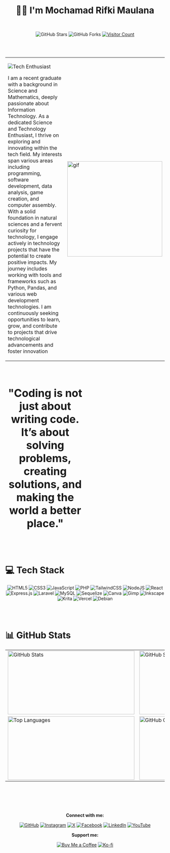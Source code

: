 
<h1 align="center">🏄‍♂️ I'm Mochamad Rifki Maulana</h1>
<br>


<div align="center">
  
![GitHub Stars](https://img.shields.io/github/stars/kiisanz?style=for-the-badge&logo=github&logoColor=white)
![GitHub Forks](https://img.shields.io/github/followers/kiisanz?style=for-the-badge&logo=github&logoColor=white)
[![Visitor Count](https://img.shields.io/badge/Visitors%20Count-172%2B-%23FF5733?style=for-the-badge&logo=github&logoColor=white)](https://visitcount.itsvg.in)
</div>
<br>
<br>

<table>
  <tr>
    <td style="vertical-align: middle; width: 60%;">

  ![Tech Enthusiast](https://img.shields.io/badge/Tech%20Enthusiast-%2300C4CC?style=for-the-badge&logo=computer&logoColor=white)  
  <p>

I am a recent graduate with a background in Science and Mathematics, deeply passionate about Information Technology. As a dedicated Science and Technology Enthusiast, I thrive on exploring and innovating within the tech field. My interests span various areas including programming, software development, data analysis, game creation, and computer assembly. With a solid foundation in natural sciences and a fervent curiosity for technology, I engage actively in technology projects that have the potential to create positive impacts. My journey includes working with tools and frameworks such as Python, Pandas, and various web development technologies. I am continuously seeking opportunities to learn, grow, and contribute to projects that drive technological advancements and foster innovation</p>


  </td>
    <td style="vertical-align: middle; width: 40%;">
      <img src="https://media1.tenor.com/m/8A-EI2SRwTAAAAAC/glitch-crypto.gif" width="300" alt="gif" />
    </td>
  </tr>
</table>
<br>
<div align="center" style="width: 50%; margin: 20px 0; font-size: 1.2em;">
   <h1>"Coding is not just about writing code. It’s about solving problems, creating solutions, and making the world a better place."</p>
</div>
<br>
<br>

# 💻 Tech Stack
<div align="center">

![HTML5](https://img.shields.io/badge/html5-%23E34F26.svg?style=for-the-badge&logo=html5&logoColor=white)
![CSS3](https://img.shields.io/badge/css3-%231572B6.svg?style=for-the-badge&logo=css3&logoColor=white)
![JavaScript](https://img.shields.io/badge/javascript-%23323330.svg?style=for-the-badge&logo=javascript&logoColor=%23F7DF1E)
![PHP](https://img.shields.io/badge/php-%23777BB4.svg?style=for-the-badge&logo=php&logoColor=white)
![TailwindCSS](https://img.shields.io/badge/tailwindcss-%2338B2AC.svg?style=for-the-badge&logo=tailwind-css&logoColor=white) 
![NodeJS](https://img.shields.io/badge/node.js-6DA55F?style=for-the-badge&logo=node.js&logoColor=white)
![React](https://img.shields.io/badge/react-%2320232a.svg?style=for-the-badge&logo=react&logoColor=%2361DAFB) 
![Express.js](https://img.shields.io/badge/express.js-%23404d59.svg?style=for-the-badge&logo=express&logoColor=%2361DAFB) 
![Laravel](https://img.shields.io/badge/laravel-%23FF2D20.svg?style=for-the-badge&logo=laravel&logoColor=white) 
![MySQL](https://img.shields.io/badge/mysql-4479A1.svg?style=for-the-badge&logo=mysql&logoColor=white)
![Sequelize](https://img.shields.io/badge/Sequelize-52B0E7?style=for-the-badge&logo=Sequelize&logoColor=white)
![Canva](https://img.shields.io/badge/Canva-%2300C4CC.svg?style=for-the-badge&logo=Canva&logoColor=white) 
![Gimp](https://img.shields.io/badge/Gimp-657D8B?style=for-the-badge&logo=gimp&logoColor=FFFFFF) 
![Inkscape](https://img.shields.io/badge/Inkscape-e0e0e0?style=for-the-badge&logo=inkscape&logoColor=080A13) 
![Krita](https://img.shields.io/badge/Krita-203759?style=for-the-badge&logo=krita&logoColor=EEF37B)
![Vercel](https://img.shields.io/badge/vercel-%23000000.svg?style=for-the-badge&logo=vercel&logoColor=white) 
![Debian](https://img.shields.io/badge/Debian-D70A53?style=for-the-badge&logo=debian&logoColor=white)
</div>
<br>
<br>

# 📊 GitHub Stats

<table align="center">
  <tr>
    <td>
      <img src="https://github-readme-stats.vercel.app/api?username=kiisanz&theme=transparent&hide_border=true&include_all_commits=true&count_private=false" alt="GitHub Stats" style="width: 400px; height: 200px;">
    </td>
    <td>
      <img src="https://github-readme-streak-stats.herokuapp.com/?user=kiisanz&theme=transparent&hide_border=true" alt="GitHub Streak Stats" style="width: 400px; height: 200px;">
    </td>
  </tr>
  <tr>
    <td>
      <img src="https://github-readme-stats.vercel.app/api/top-langs/?username=kiisanz&theme=transparent&hide_border=true&include_all_commits=true&count_private=false&layout=compact" alt="Top Languages" style="width: 400px; height: 200px;">
    </td>
    <td>
      <img src="https://github-contributor-stats.vercel.app/api?username=kiisanz&limit=5&theme=transparent&combine_all_yearly_contributions=true" alt="GitHub Contributor Stats" style="width: 400px; height: 200px;">
    </td>
  </tr>
</table>
<br>
<br>
<br>
<br>




<!-- Footer -->

<div align="center">

**Connect with me:**

[![GitHub](https://img.shields.io/badge/GitHub-%23121011.svg?style=for-the-badge&logo=github&logoColor=white)](https://github.com/kiisanz)
[![Instagram](https://img.shields.io/badge/Instagram-%23E4405F.svg?style=for-the-badge&logo=instagram&logoColor=white)](https://instagram.com/rmaulvn)
[![X](https://img.shields.io/badge/X-%231DA1F2.svg?style=for-the-badge&logo=twitter&logoColor=white)](https://twitter.com/caffeine11)
[![Facebook](https://img.shields.io/badge/Facebook-%231877F2.svg?style=for-the-badge&logo=facebook&logoColor=white)](https://facebook.com/kiixzuckerberg)
[![LinkedIn](https://img.shields.io/badge/LinkedIn-%230077B5.svg?style=for-the-badge&logo=linkedin&logoColor=white)](https://www.linkedin.com/in/mochamad-rifki-maulana)
[![YouTube](https://img.shields.io/badge/YouTube-%23FF0000.svg?style=for-the-badge&logo=youtube&logoColor=white)](https://youtube.com/@theawonnn)

**Support me:**

[![Buy Me a Coffee](https://img.shields.io/badge/Buy%20Me%20a%20Coffee-%23FF813F.svg?style=for-the-badge&logo=buy-me-a-coffee&logoColor=white)](https://www.buymeacoffee.com/yourusername)
[![Ko-fi](https://img.shields.io/badge/Ko--fi-%23F16061.svg?style=for-the-badge&logo=ko-fi&logoColor=white)](https://ko-fi.com/yourusername)
</div>


